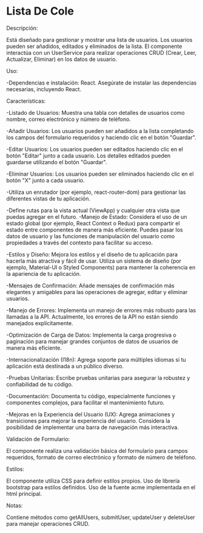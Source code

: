 # Lista De Cole


Descripción:

Está diseñado para gestionar y mostrar una lista de usuarios. Los usuarios pueden ser añadidos, editados y eliminados de la lista. El componente interactúa con un UserService para realizar operaciones CRUD (Crear, Leer, Actualizar, Eliminar) en los datos de usuario.

Uso:

-Dependencias e instalación:
React.
Asegúrate de instalar las dependencias necesarias, incluyendo React.

Características:

-Listado de Usuarios: Muestra una tabla con detalles de usuarios como nombre, correo electrónico y número de teléfono.

-Añadir Usuarios: Los usuarios pueden ser añadidos a la lista completando los campos del formulario requeridos y haciendo clic en el botón "Guardar".

-Editar Usuarios: Los usuarios pueden ser editados haciendo clic en el botón "Editar" junto a cada usuario. Los detalles editados pueden guardarse utilizando el botón "Guardar".

-Eliminar Usuarios: Los usuarios pueden ser eliminados haciendo clic en el botón "X" junto a cada usuario.

-Utiliza un enrutador (por ejemplo, react-router-dom) para gestionar las diferentes vistas de tu aplicación.

-Define rutas para la vista actual (ViewApp) y cualquier otra vista que puedas agregar en el futuro.
-Manejo de Estado:
Considera el uso de un estado global (por ejemplo, React Context o Redux) para compartir el estado entre componentes de manera más eficiente.
Puedes pasar los datos de usuario y las funciones de manipulación del usuario como propiedades a través del contexto para facilitar su acceso.

-Estilos y Diseño:
Mejora los estilos y el diseño de tu aplicación para hacerla más atractiva y fácil de usar.
Utiliza un sistema de diseño (por ejemplo, Material-UI o Styled Components) para mantener la coherencia en la apariencia de tu aplicación.

-Mensajes de Confirmación:
Añade mensajes de confirmación más elegantes y amigables para las operaciones de agregar, editar y eliminar usuarios.

-Manejo de Errores:
Implementa un manejo de errores más robusto para las llamadas a la API. Actualmente, los errores de la API no están siendo manejados explícitamente.

-Optimización de Carga de Datos:
Implementa la carga progresiva o paginación para manejar grandes conjuntos de datos de usuarios de manera más eficiente.

-Internacionalización (I18n):
Agrega soporte para múltiples idiomas si tu aplicación está destinada a un público diverso.

-Pruebas Unitarias:
Escribe pruebas unitarias para asegurar la robustez y confiabilidad de tu código.

-Documentación:
Documenta tu código, especialmente funciones y componentes complejos, para facilitar el mantenimiento futuro.

-Mejoras en la Experiencia del Usuario (UX):
Agrega animaciones y transiciones para mejorar la experiencia del usuario.
Considera la posibilidad de implementar una barra de navegación más interactiva.

Validación de Formulario:

El componente realiza una validación básica del formulario para campos requeridos, formato de correo electrónico y formato de número de teléfono.

Estilos:

El componente utiliza CSS para definir estilos propios. 
Uso de librería bootstrap para estilos definidos.
Uso de la fuente acme implementada en el html principal.

Notas:

Contiene métodos como getAllUsers, submitUser, updateUser y deleteUser para manejar operaciones CRUD.

